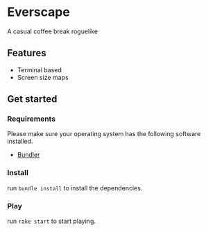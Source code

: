 # Everscape

A casual coffee break roguelike

## Features
* Terminal based
* Screen size maps


## Get started
### Requirements
Please make sure your operating system has the following software installed.
* [Bundler](https://bundler.io/)

### Install
run `bundle install` to install the dependencies.

### Play
run `rake start` to start playing.
